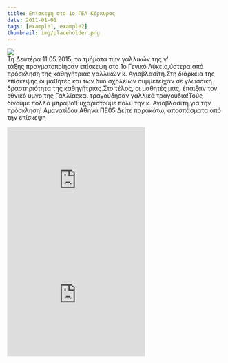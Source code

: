 ```yaml
---
title: Επίσκεψη στο 1ο ΓΕΛ Κέρκυρας
date: 2011-01-01
tags: [example1, example2]
thumbnail: img/placeholder.png
---
```

[![](http://3.bp.blogspot.com/-stjtxZFQiXY/VVNp17v6zfI/AAAAAAAAAaE/k3cBUV_fNII/s200/DSC03248.JPG)](http://3.bp.blogspot.com/-stjtxZFQiXY/VVNp17v6zfI/AAAAAAAAAaE/k3cBUV_fNII/s1600/DSC03248.JPG)   
Τη Δευτέρα 11.05.2015, τα τμήματα των γαλλικών της γ' τάξης πραγματοποίησαν επίσκεψη στο 1ο Γενικό Λύκειο,ύστερα από πρόσκληση της καθηγήτριας γαλλικών κ. Αγιοβλασίτη.Στη διάρκεια της επίσκεψης οι μαθητές και των δυο σχολείων συμμετείχαν σε γλωσσική δραστηριότητα της καθηγήτριας.Στο τέλος, οι μαθητές μας, έπαιξαν τον εθνικό ύμνο της Γαλλίαςκαι τραγούδησαν γαλλικά τραγούδια!Τούς δίνουμε πολλά μπράβο!Ευχαριστούμε πολύ την κ. Αγιοβλασίτη για την πρόσκληση!
Αμανατίδου Αθηνά ΠΕ05 
Δείτε παρακάτω, αποσπάσματα από την επίσκεψη   
<iframe allowfullscreen="true" webkitallowfullscreen="true" mozallowfullscreen="true" width="320" height="266" src="https://www.blogger.com/video.g?token=AD6v5dzwHERdgEuVyVhG4l6jUWZSS6MzvAhGc8MaXCrVPqft6Erp7HbwnQErytLKvvXk4JZ5aHVv4FHQHJSFGjJWaw" class="b-hbp-video b-uploaded" frameborder="0"></iframe> 
  
<iframe allowfullscreen="true" webkitallowfullscreen="true" mozallowfullscreen="true" width="320" height="266" src="https://www.blogger.com/video.g?token=AD6v5dyxO7YVtFXMjglf2PPV8ZJ2g6BE5Sls4WnRAinj5eXNRfFKJ2LF49Y4OxjtBY8cvf3-1EgPyuehDjlBGBd_OQ" class="b-hbp-video b-uploaded" frameborder="0"><br><br><a href="https://drive.google.com/file/d/0BymwTTWt26-jZjQwaC1nSnJ6c2s/view?usp=sharing" target="_blank">3ο απόσπασμα</a></iframe>
